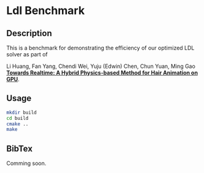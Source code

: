 # Ldl Benchmark

## Description
This is a benchmark for demonstrating the efficiency of our optimized LDL solver as part of

Li Huang, Fan Yang, Chendi Wei, Yuju (Edwin) Chen, Chun Yuan, Ming Gao
[**Towards Realtime: A Hybrid Physics-based Method for Hair Animation on GPU**](https://lihuang.work/realtime_hair).

## Usage
```bash
mkdir build
cd build
cmake ..
make
```

## BibTex
Comming soon.